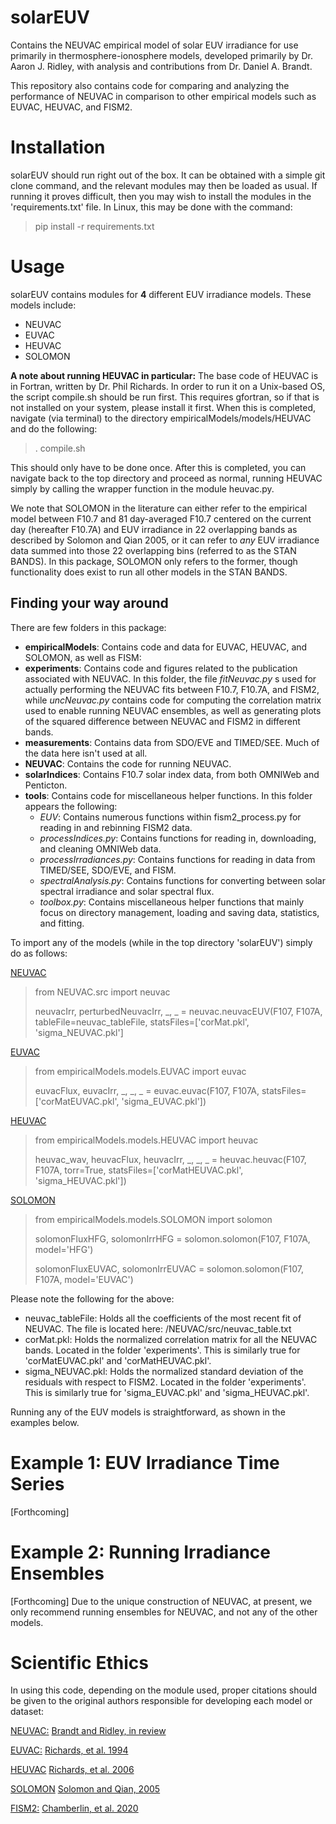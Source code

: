 # solarEUV
Contains the NEUVAC empirical model of solar EUV irradiance for use primarily in thermosphere-ionosphere models, 
developed primarily by Dr. Aaron J. Ridley, with analysis and contributions from Dr. Daniel A. Brandt.

This repository also contains code for comparing and analyzing the performance of NEUVAC in comparison to other 
empirical models such as EUVAC, HEUVAC, and FISM2.

# Installation
solarEUV should run right out of the box. It can be obtained with a simple git clone command, and the relevant modules 
may then be loaded as usual. If running it proves difficult, then you may wish to install the modules in the 
'requirements.txt' file. In Linux, this may be done with the command:
> pip install -r requirements.txt

# Usage
solarEUV contains modules for **4** different EUV irradiance models. These models include:
* NEUVAC
* EUVAC
* HEUVAC
* SOLOMON

**A note about running HEUVAC in particular:** The base code of HEUVAC is in Fortran, written by Dr. Phil Richards. In
order to run it on a Unix-based OS, the script compile.sh should be run first. This requires gfortran, so if that is 
not installed on your system, please install it first. When this is completed, navigate (via terminal) to the directory
empiricalModels/models/HEUVAC and do the following:

> . compile.sh

This should only have to be done once. After this is completed, you can navigate back to the top directory and proceed 
as normal, running HEUVAC simply by calling the wrapper function in the module heuvac.py. 

We note that SOLOMON in the literature can either refer to the empirical model between F10.7 and 81 day-averaged F10.7 
centered on the current day (hereafter F10.7A) and EUV irradiance in 22 overlapping bands as described by Solomon and
Qian 2005, or it can refer to _any_ EUV irradiance data summed into those 22 overlapping bins (referred to as the STAN 
BANDS). In this package, SOLOMON only refers to the former, though functionality does exist to run all other models in
the STAN BANDS.

## Finding your way around

There are few folders in this package:
* **empiricalModels**: Contains code and data for EUVAC, HEUVAC, and SOLOMON, as well as FISM:
* **experiments**: Contains code and figures related to the publication associated with NEUVAC. In this folder, the file
_fitNeuvac.py_ s used for actually performing the NEUVAC fits between F10.7, F10.7A, and FISM2, while _uncNeuvac.py_ 
contains code for computing the correlation matrix used to enable running NEUVAC ensembles, as well as generating plots 
of the squared difference between NEUVAC and FISM2 in different bands.
* **measurements**: Contains data from SDO/EVE and TIMED/SEE. Much of the data here isn't used at all.
* **NEUVAC**: Contains the code for running NEUVAC.
* **solarIndices**: Contains F10.7 solar index data, from both OMNIWeb and Penticton.
* **tools**: Contains code for miscellaneous helper functions. In this folder appears the following:
    * _EUV_: Contains numerous functions within fism2_process.py for reading in and rebinning FISM2 data.
    * _processIndices.py_: Contains functions for reading in, downloading, and cleaning OMNIWeb data.
    * _processIrradiances.py_: Contains functions for reading in data from TIMED/SEE, SDO/EVE, and FISM.
    * _spectralAnalysis.py_: Contains functions for converting between solar spectral irradiance and solar spectral flux.
    * _toolbox.py_: Contains miscellaneous helper functions that mainly focus on directory management, loading and saving data, statistics, and fitting.

To import any of the models (while in the top directory 'solarEUV') simply do as follows:

<ins>NEUVAC</ins>
> from NEUVAC.src import neuvac
> 
> neuvacIrr, perturbedNeuvacIrr, _, _ = neuvac.neuvacEUV(F107, F107A, tableFile=neuvac_tableFile, statsFiles=['corMat.pkl', 'sigma_NEUVAC.pkl']

<ins>EUVAC</ins>
> from empiricalModels.models.EUVAC import euvac
> 
> euvacFlux, euvacIrr, _, _, _ = euvac.euvac(F107, F107A, statsFiles=['corMatEUVAC.pkl', 'sigma_EUVAC.pkl'])

<ins>HEUVAC</ins>
> from empiricalModels.models.HEUVAC import heuvac
> 
> heuvac_wav, heuvacFlux, heuvacIrr, _, _, _ = heuvac.heuvac(F107, F107A, torr=True, statsFiles=['corMatHEUVAC.pkl', 'sigma_HEUVAC.pkl'])

<ins>SOLOMON</ins>
> from empiricalModels.models.SOLOMON import solomon
> 
> solomonFluxHFG, solomonIrrHFG = solomon.solomon(F107, F107A, model='HFG')
>
> solomonFluxEUVAC, solomonIrrEUVAC = solomon.solomon(F107, F107A, model='EUVAC')

Please note the following for the above:
* neuvac_tableFile: Holds all the coefficients of the most recent fit of NEUVAC. The file is located here: /NEUVAC/src/neuvac_table.txt
* corMat.pkl: Holds the normalized correlation matrix for all the NEUVAC bands. Located in the folder 'experiments'. This is similarly true for 'corMatEUVAC.pkl' and 'corMatHEUVAC.pkl'.
* sigma_NEUVAC.pkl: Holds the normalized standard deviation of the residuals with respect to FISM2. Located in the folder 'experiments'. This is similarly true for 'sigma_EUVAC.pkl' and 'sigma_HEUVAC.pkl'.

Running any of the EUV models is straightforward, as shown in the examples below.

# Example 1: EUV Irradiance Time Series

[Forthcoming]

# Example 2: Running Irradiance Ensembles

[Forthcoming]
Due to the unique construction of NEUVAC, at present, we only recommend running ensembles for NEUVAC, and not any of the
other models.

# Scientific Ethics
In using this code, depending on the module used, proper citations should be given to the original authors responsible
for developing each model or dataset:

<ins>NEUVAC:</ins> [Brandt and Ridley, in review](https://essopenarchive.org/users/539460/articles/1139162-neuvac-nonlinear-extreme-ultraviolet-irradiance-model-for-aeronomic-calculations)

<ins>EUVAC:</ins> [Richards, et al. 1994](https://agupubs.onlinelibrary.wiley.com/doi/abs/10.1029/94ja00518)

<ins>HEUVAC</ins> [Richards, et al. 2006](https://www.sciencedirect.com/science/article/pii/S0273117705008288?casa_token=zEhwbyXrC8MAAAAA:qHFmKe0ZDE4gMsAX9qAHESvPyoEDFLBlhHuLaEsIwYFykhFXN79--XttCW-QDg1sA4wgD54ysFc)

<ins>SOLOMON</ins> [Solomon and Qian, 2005](https://agupubs.onlinelibrary.wiley.com/doi/pdf/10.1029/2005JA011160)

<ins>FISM2:</ins> [Chamberlin, et al. 2020](https://agupubs.onlinelibrary.wiley.com/doi/pdf/10.1029/2020SW002588)
